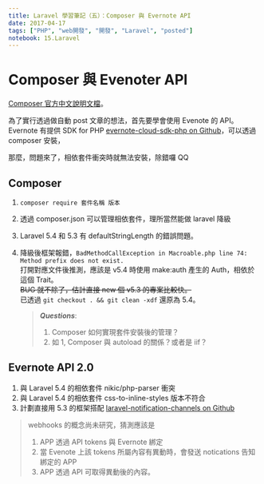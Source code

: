 ```yaml
---
title: Laravel 學習筆記（五）：Composer 與 Evernote API
date: 2017-04-17
tags: ["PHP", "web開發", "開發", "Laravel", "posted"]
notebook: 15.Laravel
---
```


# Composer 與 Evenoter API

[Composer 官方中文說明文檔][1]。  
  
為了實行透過做自動 post 文章的想法，首先要學會使用 Evenote 的 API。  
Evernote 有提供 SDK for PHP [evernote-cloud-sdk-php on Github][2]，可以透過 composer 安裝，
  
那麼，問題來了，相依套件衝突時就無法安裝，除錯囉 QQ

## Composer
1. `composer require 套件名稱 版本`
2. 透過 composer.json 可以管理相依套件，理所當然能做 laravel 降級
3. Laravel 5.4 和 5.3 有 defaultStringLength 的錯誤問題。
4. 降級後框架報錯，`BadMethodCallException in Macroable.php line 74: Method prefix does not exist.`  
打開對應文件後推測，應該是 v5.4 時使用 make:auth 產生的 Auth，相依於這個 Trait。  
~~BUG 就不除了，估計直接 new 個 v5.3 的專案比較快。~~  
已透過 `git checkout . && git clean -xdf` 還原為 5.4。

    > ***Questions***:
    > 1. Composer 如何實現套件安裝後的管理？
    > 2. 如 1, Composer 與 autoload 的關係？或者是 iif？

## Evernote API 2.0
1. 與 Laravel 5.4 的相依套件 nikic/php-parser 衝突
2. 與 Laravel 5.4 的相依套件 css-to-inline-styles 版本不符合
3. 計劃直接用 5.3 的框架搭配 [laravel-notification-channels on Github][3]

> webhooks 的概念尚未研究，猜測應該是
> 1. APP 透過 API tokens 與 Evernote 綁定
> 2. 當 Evenote 上該 tokens 所屬內容有異動時，會發送 notications 告知綁定的 APP
> 3. APP 透過 API 可取得異動後的內容。

[1]: https://getcomposer.ycnets.com/doc/03-cli.md "Composer 官方中文說明文檔"
[2]: https://github.com/evernote/evernote-cloud-sdk-php "Evernote Cloud SDK for PHP"
[3]: https://github.com/laravel-notification-channels/evernote "Evernote notifications channel for Laravel 5.3"

